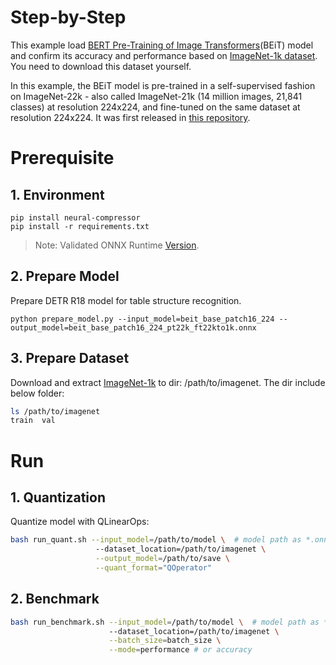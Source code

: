 Step-by-Step
============

This example load [BERT Pre-Training of Image Transformers](https://arxiv.org/abs/2106.08254)(BEiT) model and confirm its accuracy and performance based on [ImageNet-1k dataset](http://www.image-net.org/). You need to download this dataset yourself.

In this example, the BEiT model is pre-trained in a self-supervised fashion on ImageNet-22k - also called ImageNet-21k (14 million images, 21,841 classes) at resolution 224x224, and fine-tuned on the same dataset at resolution 224x224. It was first released in [this repository](https://github.com/microsoft/unilm/tree/master/beit). 


# Prerequisite

## 1. Environment
```shell
pip install neural-compressor
pip install -r requirements.txt
```
> Note: Validated ONNX Runtime [Version](/docs/source/installation_guide.md#validated-software-environment).

## 2. Prepare Model

Prepare DETR R18 model for table structure recognition.

```shell
python prepare_model.py --input_model=beit_base_patch16_224 --output_model=beit_base_patch16_224_pt22k_ft22kto1k.onnx
```

## 3. Prepare Dataset

Download and extract [ImageNet-1k](http://www.image-net.org/) to dir: /path/to/imagenet. The dir include below folder:

```bash
ls /path/to/imagenet
train  val
```

# Run

## 1. Quantization

Quantize model with QLinearOps:

```bash
bash run_quant.sh --input_model=/path/to/model \  # model path as *.onnx
                   --dataset_location=/path/to/imagenet \
                   --output_model=/path/to/save \
                   --quant_format="QOperator"
```

## 2. Benchmark

```bash
bash run_benchmark.sh --input_model=/path/to/model \  # model path as *.onnx
                      --dataset_location=/path/to/imagenet \
                      --batch_size=batch_size \
                      --mode=performance # or accuracy
```
